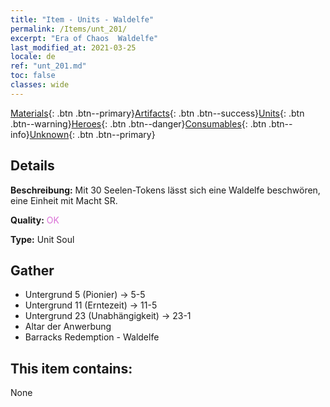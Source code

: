 ```yaml
---
title: "Item - Units - Waldelfe"
permalink: /Items/unt_201/
excerpt: "Era of Chaos  Waldelfe"
last_modified_at: 2021-03-25
locale: de
ref: "unt_201.md"
toc: false
classes: wide
---
```

 [Materials](/de/Items/){: .btn .btn--primary}[Artifacts](/de/Items/Artifacts/){: .btn .btn--success}[Units](/de/Items/Units/){: .btn .btn--warning}[Heroes](/de/Items/Heroes/){: .btn .btn--danger}[Consumables](/de/Items/Consumables/){: .btn .btn--info}[Unknown](/de/Items/Unknown/){: .btn .btn--primary}

## Details
 **Beschreibung:** Mit 30 Seelen-Tokens lässt sich eine Waldelfe beschwören, eine Einheit mit Macht SR.

 **Quality:** <span style="color: #DA70D6">OK</span>

 **Type:** Unit Soul

## Gather

*    Untergrund 5 (Pionier) -> 5-5 
*    Untergrund 11 (Erntezeit) -> 11-5 
*    Untergrund 23 (Unabhängigkeit) -> 23-1 
*    Altar der Anwerbung 
*    Barracks Redemption - Waldelfe 

## This item contains:

  None

